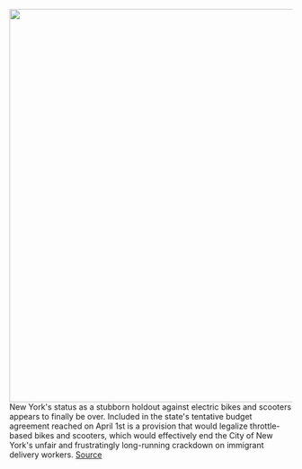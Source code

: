 <img src='https://cdn.vox-cdn.com/thumbor/wz2hiPvDE6rNANGn_oqLw2QrWx0=/0x0:4880x3376/1200x800/filters:focal(2050x1298:2830x2078)/cdn.vox-cdn.com/uploads/chorus_image/image/66593271/1208040894.jpg.0.jpg' width='700px' /><br/>
New York's status as a stubborn holdout against electric bikes and scooters appears to finally be over. Included in the state's tentative budget agreement reached on April 1st is a provision that would legalize throttle-based bikes and scooters, which would effectively end the City of New York's unfair and frustratingly long-running crackdown on immigrant delivery workers.
<a href='https://www.theverge.com/2020/4/2/21204232/new-york-legalizes-electric-bikes-scooters'> Source <a/>